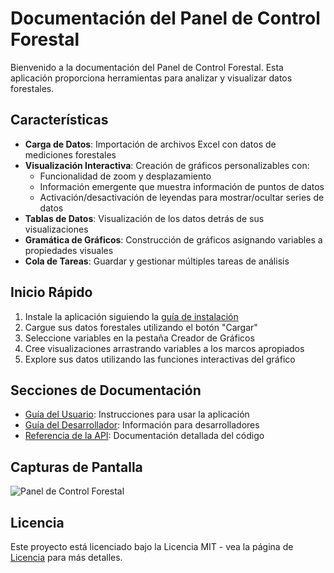 # Documentación del Panel de Control Forestal

Bienvenido a la documentación del Panel de Control Forestal. Esta aplicación proporciona herramientas para analizar y visualizar datos forestales.

## Características

- **Carga de Datos**: Importación de archivos Excel con datos de mediciones forestales
- **Visualización Interactiva**: Creación de gráficos personalizables con:
  - Funcionalidad de zoom y desplazamiento
  - Información emergente que muestra información de puntos de datos
  - Activación/desactivación de leyendas para mostrar/ocultar series de datos
- **Tablas de Datos**: Visualización de los datos detrás de sus visualizaciones
- **Gramática de Gráficos**: Construcción de gráficos asignando variables a propiedades visuales
- **Cola de Tareas**: Guardar y gestionar múltiples tareas de análisis

## Inicio Rápido

1. Instale la aplicación siguiendo la [guía de instalación](user-guide/installation.md)
2. Cargue sus datos forestales utilizando el botón "Cargar"
3. Seleccione variables en la pestaña Creador de Gráficos
4. Cree visualizaciones arrastrando variables a los marcos apropiados
5. Explore sus datos utilizando las funciones interactivas del gráfico

## Secciones de Documentación

- [Guía del Usuario](user-guide/getting-started.md): Instrucciones para usar la aplicación
- [Guía del Desarrollador](developer-guide/architecture.md): Información para desarrolladores
- [Referencia de la API](api/models.md): Documentación detallada del código

## Capturas de Pantalla

![Panel de Control Forestal](../assets/images/dashboard-screenshot.png)

## Licencia

Este proyecto está licenciado bajo la Licencia MIT - vea la página de [Licencia](about/license.md) para más detalles.
